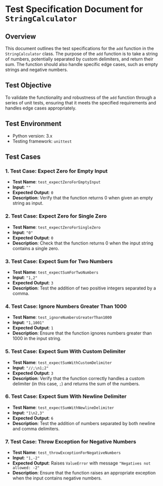 # Test Specification Document for `StringCalculator`

## Overview
This document outlines the test specifications for the `add` function in the `StringCalculator` class. The purpose of the `add` function is to take a string of numbers, potentially separated by custom delimiters, and return their sum. The function should also handle specific edge cases, such as empty strings and negative numbers.

## Test Objective
To validate the functionality and robustness of the `add` function through a series of unit tests, ensuring that it meets the specified requirements and handles edge cases appropriately.

## Test Environment
- Python version: 3.x
- Testing framework: `unittest`

## Test Cases

### 1. Test Case: Expect Zero for Empty Input
- **Test Name**: `test_expectZeroForEmptyInput`
- **Input**: `""`
- **Expected Output**: `0`
- **Description**: Verify that the function returns 0 when given an empty string as input.

### 2. Test Case: Expect Zero for Single Zero
- **Test Name**: `test_expectZeroForSingleZero`
- **Input**: `"0"`
- **Expected Output**: `0`
- **Description**: Check that the function returns 0 when the input string contains a single zero.

### 3. Test Case: Expect Sum for Two Numbers
- **Test Name**: `test_expectSumForTwoNumbers`
- **Input**: `"1,2"`
- **Expected Output**: `3`
- **Description**: Test the addition of two positive integers separated by a comma.

### 4. Test Case: Ignore Numbers Greater Than 1000
- **Test Name**: `test_ignoreNumbersGreaterThan1000`
- **Input**: `"1,1001"`
- **Expected Output**: `1`
- **Description**: Ensure that the function ignores numbers greater than 1000 in the input string.

### 5. Test Case: Expect Sum With Custom Delimiter
- **Test Name**: `test_expectSumWithCustomDelimiter`
- **Input**: `"//;\n1;2"`
- **Expected Output**: `3`
- **Description**: Verify that the function correctly handles a custom delimiter (in this case, `;`) and returns the sum of the numbers.

### 6. Test Case: Expect Sum With Newline Delimiter
- **Test Name**: `test_expectSumWithNewlineDelimiter`
- **Input**: `"1\n2,3"`
- **Expected Output**: `6`
- **Description**: Test the addition of numbers separated by both newline and comma delimiters.

### 7. Test Case: Throw Exception for Negative Numbers
- **Test Name**: `test_throwExceptionForNegativeNumbers`
- **Input**: `"1,-2"`
- **Expected Output**: Raises `ValueError` with message `"Negatives not allowed: -2"`
- **Description**: Ensure that the function raises an appropriate exception when the input contains negative numbers.
